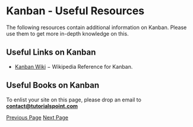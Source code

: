 # Kanban - Useful Resources
The following resources contain additional information on Kanban. Please use them to get more in-depth knowledge on this.

## Useful Links on Kanban
   * [Kanban Wiki](https://en.wikipedia.org/wiki/Kanban)  − Wikipedia Reference for Kanban.

## Useful Books on Kanban
To enlist your site on this page, please drop an email to **contact@tutorialspoint.com**


[Previous Page](../kanban/kanban_quick_guide.md) [Next Page](../kanban/kanban_discussion.md) 
